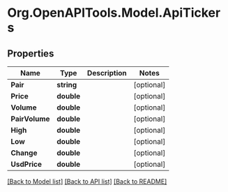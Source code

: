 # Org.OpenAPITools.Model.ApiTickers
## Properties

Name | Type | Description | Notes
------------ | ------------- | ------------- | -------------
**Pair** | **string** |  | [optional] 
**Price** | **double** |  | [optional] 
**Volume** | **double** |  | [optional] 
**PairVolume** | **double** |  | [optional] 
**High** | **double** |  | [optional] 
**Low** | **double** |  | [optional] 
**Change** | **double** |  | [optional] 
**UsdPrice** | **double** |  | [optional] 

[[Back to Model list]](../README.md#documentation-for-models) [[Back to API list]](../README.md#documentation-for-api-endpoints) [[Back to README]](../README.md)

